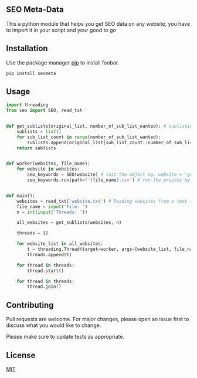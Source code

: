 ## SEO Meta-Data

This a python module that helps you get SEO data on any website, you have to import it in your script and your good to go

## Installation

Use the package manager [pip](https://pypi.org/project/seometa) to install foobar.

```bash
pip install seometa
```

## Usage

```python
import threading
from seo import SEO, read_txt


def get_sublists(original_list, number_of_sub_list_wanted): # sublisting to use Threads
    sublists = list()
    for sub_list_count in range(number_of_sub_list_wanted):
        sublists.append(original_list[sub_list_count::number_of_sub_list_wanted])
    return sublists


def worker(websites, file_name):
    for website in websites:
        seo_keywords = SEO(website) # init the object eg. website = 'google.com'
        seo_keywords.run(path=f'{file_name}.csv') # run the process by giving the save file


def main(): 
    websites = read_txt('website.txt') # Reading websites from a text fole
    file_name = input('File: ') 
    n = int(input('Threads: '))

    all_websites = get_sublists(websites, n)

    threads = []

    for website_list in all_websites:
        t = threading.Thread(target=worker, args=[website_list, file_name])
        threads.append(t)

    for thread in threads:
        thread.start()

    for thread in threads:
        thread.join()

```

## Contributing
Pull requests are welcome. For major changes, please open an issue first to discuss what you would like to change.

Please make sure to update tests as appropriate.

## License
[MIT](https://choosealicense.com/licenses/mit/)

